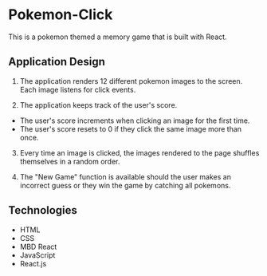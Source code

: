 # Pokemon-Click

This is a pokemon themed a memory game that is built with React.

## Application Design

1. The application renders 12 different pokemon images to the screen. Each image listens for click events.

2. The application keeps track of the user's score.
  * The user's score increments when clicking an image for the first time.
  * The user's score resets to 0 if they click the same image more than once.

3. Every time an image is clicked, the images rendered to the page shuffles themselves in a random order.

4. The "New Game" function is available should the user makes an incorrect guess or they win the game by catching all pokemons.

## Technologies
  * HTML
  * CSS
  * MBD React
  * JavaScript
  * React.js
